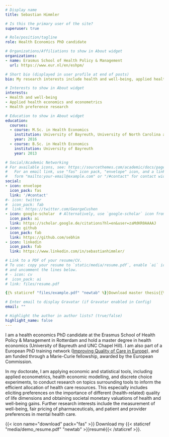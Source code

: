 ```yaml
---
# Display name
title: Sebastian Himmler

# Is this the primary user of the site?
superuser: true

# Role/position/tagline
role: Health Economics PhD candidate

# Organizations/Affiliations to show in About widget
organizations:
- name: Erasmus School of Health Policy & Management
  url: https://www.eur.nl/en/eshpm/

# Short bio (displayed in user profile at end of posts)
bio: My research interests include health and well-being, applied health economics and econometrics and health preference research.

# Interests to show in About widget
interests:
- Health and well-being
- Applied health economics and econometrics
- Health preference research

# Education to show in About widget
education:
  courses:
  - course: M.Sc. in Health Economics
    institution: University of Bayreuth, University of North Carolina at Chapel Hill
    year: 2016
  - course: B.Sc. in Health Economics
    institution: University of Bayreuth
    year: 2013

# Social/Academic Networking
# For available icons, see: https://sourcethemes.com/academic/docs/page-builder/#icons
#   For an email link, use "fas" icon pack, "envelope" icon, and a link in the
#   form "mailto:your-email@example.com" or "/#contact" for contact widget.
social:
- icon: envelope
  icon_pack: fas
  link: '/#contact'
#- icon: twitter
#  icon_pack: fab
#  link: https://twitter.com/GeorgeCushen
- icon: google-scholar  # Alternatively, use `google-scholar` icon from `ai` icon pack
  icon_pack: ai
  link: https://scholar.google.de/citations?hl=en&user=zaMdKR0AAAAJ
- icon: github
  icon_pack: fab
  link: https://github.com/sebhim
- icon: linkedin
  icon_pack: fab
  link: https://www.linkedin.com/in/sebastianhimmler/

# Link to a PDF of your resume/CV.
# To use: copy your resume to `static/media/resume.pdf`, enable `ai` icons in `params.toml`, 
# and uncomment the lines below.
# - icon: cv
#  icon_pack: ai
# link: files/resume.pdf

{{% staticref "files/example.pdf" "newtab" %}}Download master thesis{{% /staticref %}}

# Enter email to display Gravatar (if Gravatar enabled in Config)
email: ""

# Highlight the author in author lists? (true/false)
highlight_name: false
---
```


I am a health economics PhD candidate at the Erasmus School of Health Policy & Management in Rotterdam and hold a master degree in health economics (University of Bayreuth and UNC Chapel Hill). I am also part of a European PhD training network ([Improving Quality of Care in Europe](https://www.iqce.uni-hamburg.de/)), and am funded through a Marie-Curie fellowship, awarded by the European Commission. 

In my doctorate, I am applying economic and statistical tools, including applied econometrics, health economic modelling, and discrete choice experiments, to conduct research on topics surrounding tools to inform the efficient allocation of health care resources. This especially includes eliciting preferences on the importance of different (health-related) quality of life dimensions and obtaining societal monetary valuations of health and well-being gains. Further research interests  include the measurement of well-being, fair pricing of pharmaceuticals, and patient and provider preferences in mental health care. 


{{< icon name="download" pack="fas" >}} Download my {{< staticref "media/demo_resume.pdf" "newtab" >}}resumé{{< /staticref >}}.
